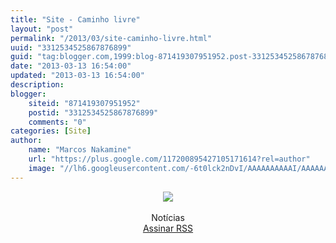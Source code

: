 ```yaml
---
title: "Site - Caminho livre"
layout: "post"
permalink: "/2013/03/site-caminho-livre.html"
uuid: "3312534525867876899"
guid: "tag:blogger.com,1999:blog-871419307951952.post-3312534525867876899"
date: "2013-03-13 16:54:00"
updated: "2013-03-13 16:54:00"
description: 
blogger:
    siteid: "871419307951952"
    postid: "3312534525867876899"
    comments: "0"
categories: [Site]
author: 
    name: "Marcos Nakamine"
    url: "https://plus.google.com/117200895427105171614?rel=author"
    image: "//lh6.googleusercontent.com/-6t0lck2nDvI/AAAAAAAAAAI/AAAAAAAAOBw/_9ON3AiIr48/s32-c/photo.jpg"
---
```


<div class="css-full-post-content js-full-post-content">
<div class="separator" style="clear: both; text-align: center;"><a href="http://caminholivre.wordpress.com/" target="_blank"><img border="0" src="http://1.bp.blogspot.com/-7IycKQgUgak/UT9dwQiAuBI/AAAAAAAANjY/wtVB4m3f1hk/s1600/caminholivre.png" /></a></div><br /><div style="text-align: center;">Notícias</div><div style="text-align: center;"></div><div style="text-align: center;"><a href="http://caminholivre.wordpress.com/feed/" target="_blank">Assinar RSS</a></div>
</div>